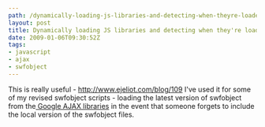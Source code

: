 ```yaml
---
path: /dynamically-loading-js-libraries-and-detecting-when-theyre-loaded/
layout: post
title: Dynamically loading JS libraries and detecting when they're loaded
date: 2009-01-06T09:30:52Z
tags:
- javascript
- ajax
- swfobject
---
```


This is really useful - <a href="http://www.ejeliot.com/blog/109">http://www.ejeliot.com/blog/109</a> I've used it for some of my revised swfobject scripts - loading the latest version of swfobject from the<a href="http://code.google.com/p/swfobject/wiki/hosted_library" target="_blank"> Google AJAX libraries</a> in the event that someone forgets to include the local version of the swfobject files.